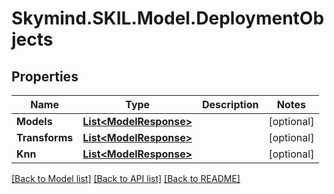 # Skymind.SKIL.Model.DeploymentObjects
## Properties

Name | Type | Description | Notes
------------ | ------------- | ------------- | -------------
**Models** | [**List&lt;ModelResponse&gt;**](ModelResponse.md) |  | [optional] 
**Transforms** | [**List&lt;ModelResponse&gt;**](ModelResponse.md) |  | [optional] 
**Knn** | [**List&lt;ModelResponse&gt;**](ModelResponse.md) |  | [optional] 

[[Back to Model list]](../README.md#documentation-for-models) [[Back to API list]](../README.md#documentation-for-api-endpoints) [[Back to README]](../README.md)

